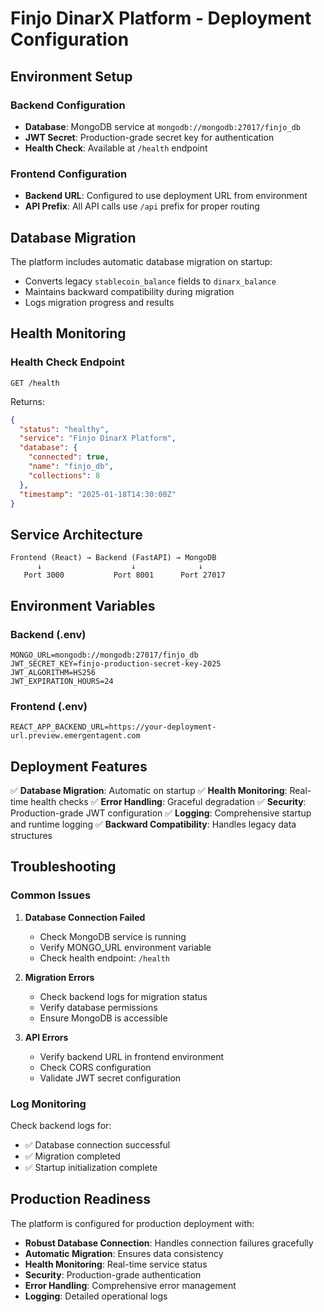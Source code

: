 # Finjo DinarX Platform - Deployment Configuration

## Environment Setup

### Backend Configuration
- **Database**: MongoDB service at `mongodb://mongodb:27017/finjo_db`
- **JWT Secret**: Production-grade secret key for authentication
- **Health Check**: Available at `/health` endpoint

### Frontend Configuration
- **Backend URL**: Configured to use deployment URL from environment
- **API Prefix**: All API calls use `/api` prefix for proper routing

## Database Migration

The platform includes automatic database migration on startup:
- Converts legacy `stablecoin_balance` fields to `dinarx_balance`
- Maintains backward compatibility during migration
- Logs migration progress and results

## Health Monitoring

### Health Check Endpoint
```
GET /health
```

Returns:
```json
{
  "status": "healthy",
  "service": "Finjo DinarX Platform",
  "database": {
    "connected": true,
    "name": "finjo_db",
    "collections": 8
  },
  "timestamp": "2025-01-18T14:30:00Z"
}
```

## Service Architecture

```
Frontend (React) → Backend (FastAPI) → MongoDB
      ↓                    ↓              ↓
   Port 3000           Port 8001      Port 27017
```

## Environment Variables

### Backend (.env)
```
MONGO_URL=mongodb://mongodb:27017/finjo_db
JWT_SECRET_KEY=finjo-production-secret-key-2025
JWT_ALGORITHM=HS256
JWT_EXPIRATION_HOURS=24
```

### Frontend (.env)
```
REACT_APP_BACKEND_URL=https://your-deployment-url.preview.emergentagent.com
```

## Deployment Features

✅ **Database Migration**: Automatic on startup
✅ **Health Monitoring**: Real-time health checks
✅ **Error Handling**: Graceful degradation
✅ **Security**: Production-grade JWT configuration
✅ **Logging**: Comprehensive startup and runtime logging
✅ **Backward Compatibility**: Handles legacy data structures

## Troubleshooting

### Common Issues

1. **Database Connection Failed**
   - Check MongoDB service is running
   - Verify MONGO_URL environment variable
   - Check health endpoint: `/health`

2. **Migration Errors**
   - Check backend logs for migration status
   - Verify database permissions
   - Ensure MongoDB is accessible

3. **API Errors**
   - Verify backend URL in frontend environment
   - Check CORS configuration
   - Validate JWT secret configuration

### Log Monitoring

Check backend logs for:
- ✅ Database connection successful
- ✅ Migration completed
- ✅ Startup initialization complete

## Production Readiness

The platform is configured for production deployment with:
- **Robust Database Connection**: Handles connection failures gracefully
- **Automatic Migration**: Ensures data consistency
- **Health Monitoring**: Real-time service status
- **Security**: Production-grade authentication
- **Error Handling**: Comprehensive error management
- **Logging**: Detailed operational logs